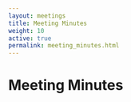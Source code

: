 ```yaml
---
layout: meetings
title: Meeting Minutes
weight: 10
active: true
permalink: meeting_minutes.html
---
```


<script>
  mixpanel.track("Meeting Minutes Page");
</script>

# Meeting Minutes

